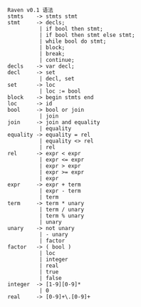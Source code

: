﻿				
	Raven v0.1 语法
	stmts	 -> stmts stmt
	stmt     -> decls;
			  | if bool then stmt;
			  | if bool then stmt else stmt;
			  | while bool do stmt;
			  | block;
			  | break;
			  | continue;
	decls	 -> var decl;
	decl	 -> set
			  | decl, set
	set		 -> loc
			  | loc := bool
	block    -> begin stmts end
	loc      -> id
	bool     -> bool or join
			  | join
	join     -> join and equality
			  | equality
	equality -> equality = rel
			  | equality <> rel
			  | rel
	rel      -> expr < expr
			  | expr <= expr
			  | expr > expr
			  | expr >= expr
			  | expr
	expr     -> expr + term
			  | expr - term
			  | term
	term     -> term * unary
			  | term / unary
			  | term % unary
			  | unary
	unary    -> not unary
			  | - unary
			  | factor
	factor   -> ( bool )
			  | loc
			  | integer
			  | real
			  | true
			  | false
	integer  -> [1-9][0-9]*
			  | 0
	real	 -> [0-9]+\.[0-9]+